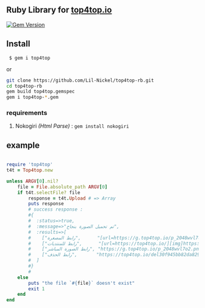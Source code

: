 ## Ruby Library for [top4top.io](https://top4top.io)
[![Gem Version](https://badge.fury.io/rb/top4top.svg)](https://badge.fury.io/rb/top4top)

## Install

```
 $ gem i top4top
```
or
```bash
git clone https://github.com/Lil-Nickel/top4top-rb.git
cd top4top-rb
gem build top4top.gemspec
gem i top4top-*.gem
```
### requirements
1. Nokogiri *(Html Parse)* : `gem install nokogiri`

## example
```ruby

require 'top4top'
t4t = Top4top.new

unless ARGV[0].nil?
	file = File.absolute_path ARGV[0]
	if t4t.selectFile? file
		response = t4t.Upload # => Array
		puts response  
		# success response :
		#{
		#  :status=>true,
		#  :message=>"تم تحميل الصورة بنجاح",
		#  :results=>[
		#    ["رابط المصغرة",      "[url=https://g.top4top.io/p_2048wvl7o2.png][img]https://g.top4top.io/s_2048wvl7o2.png[/img][/url]"],
		#    ["رابط للمنتديات",      "[url=https://top4top.io/][img]https://g.top4top.io/p_2048wvl7o2.png[/img][/url]"],
		#    ["رابط الصورة المباشر", "https://g.top4top.io/p_2048wvl7o2.png"],
		#    ["رابط الحذف",       "https://top4top.io/del30f945bb82da82983c22cf12bfd79a4b.html"]
		#  ]
		#}
		#
	else
		puts "the file `#{file}` doesn't exist"
		exit 1
	end
end

```
